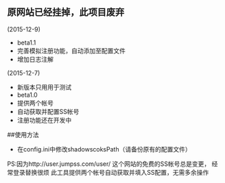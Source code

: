 
## 原网站已经挂掉，此项目废弃
(2015-12-9)
* beta1.1
* 完善模拟注册功能，自动添加至配置文件
* 增加日志注解

(2015-12-7)
* 新版本只用用于测试
* beta1.0
* 提供两个帐号
* 自动获取并配置SS帐号
* 注册功能还在开发中

##使用方法
* 在config.ini中修改shadowscoksPath（请备份原有的配置文件）


PS:因为http://user.jumpss.com/user/ 这个网站的免费的SS帐号总是变更，
经常登录替换很烦
此工具提供两个帐号自动获取并填入SS配置，无需多余操作
